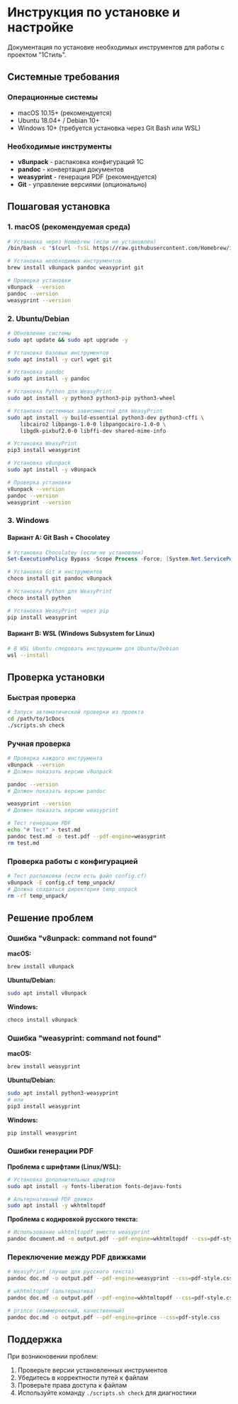 # Инструкция по установке и настройке

Документация по установке необходимых инструментов для работы с проектом "1Стиль".

## Системные требования

### Операционные системы

- macOS 10.15+ (рекомендуется)
- Ubuntu 18.04+ / Debian 10+
- Windows 10+ (требуется установка через Git Bash или WSL)

### Необходимые инструменты

- **v8unpack** - распаковка конфигураций 1С
- **pandoc** - конвертация документов
- **weasyprint** - генерация PDF (рекомендуется)
- **Git** - управление версиями (опционально)

## Пошаговая установка

### 1. macOS (рекомендуемая среда)

```bash
# Установка через Homebrew (если не установлен)
/bin/bash -c "$(curl -fsSL https://raw.githubusercontent.com/Homebrew/install/HEAD/install.sh)"

# Установка необходимых инструментов
brew install v8unpack pandoc weasyprint git

# Проверка установки
v8unpack --version
pandoc --version
weasyprint --version
```

### 2. Ubuntu/Debian

```bash
# Обновление системы
sudo apt update && sudo apt upgrade -y

# Установка базовых инструментов
sudo apt install -y curl wget git

# Установка pandoc
sudo apt install -y pandoc

# Установка Python для WeasyPrint
sudo apt install -y python3 python3-pip python3-wheel

# Установка системных зависимостей для WeasyPrint
sudo apt install -y build-essential python3-dev python3-cffi \
    libcairo2 libpango-1.0-0 libpangocairo-1.0-0 \
    libgdk-pixbuf2.0-0 libffi-dev shared-mime-info

# Установка WeasyPrint
pip3 install weasyprint

# Установка v8unpack
sudo apt install -y v8unpack

# Проверка установки
v8unpack --version
pandoc --version
weasyprint --version
```

### 3. Windows

#### Вариант A: Git Bash + Chocolatey

```powershell
# Установка Chocolatey (если не установлен)
Set-ExecutionPolicy Bypass -Scope Process -Force; [System.Net.ServicePointManager]::SecurityProtocol = [System.Net.ServicePointManager]::SecurityProtocol -bor 3072; iex ((New-Object System.Net.WebClient).DownloadString('https://community.chocolatey.org/install.ps1'))

# Установка Git и инструментов
choco install git pandoc v8unpack

# Установка Python для WeasyPrint
choco install python

# Установка WeasyPrint через pip
pip install weasyprint
```

#### Вариант B: WSL (Windows Subsystem for Linux)

```bash
# В WSL Ubuntu следовать инструкциям для Ubuntu/Debian
wsl --install
```

## Проверка установки

### Быстрая проверка

```bash
# Запуск автоматической проверки из проекта
cd /path/to/1cDocs
./scripts.sh check
```

### Ручная проверка

```bash
# Проверка каждого инструмента
v8unpack --version
# Должен показать версию v8unpack

pandoc --version  
# Должен показать версию pandoc

weasyprint --version
# Должен показать версию weasyprint

# Тест генерации PDF
echo "# Тест" > test.md
pandoc test.md -o test.pdf --pdf-engine=weasyprint
rm test.md
```

### Проверка работы с конфигурацией

```bash
# Тест распаковки (если есть файл config.cf)
v8unpack -E config.cf temp_unpack/
# Должна создаться директория temp_unpack
rm -rf temp_unpack/
```

## Решение проблем

### Ошибка "v8unpack: command not found"

**macOS:**

```bash
brew install v8unpack
```

**Ubuntu/Debian:**

```bash
sudo apt install v8unpack
```

**Windows:**

```powershell
choco install v8unpack
```

### Ошибка "weasyprint: command not found"

**macOS:**

```bash
brew install weasyprint
```

**Ubuntu/Debian:**

```bash
sudo apt install python3-weasyprint
# или
pip3 install weasyprint
```

**Windows:**

```powershell
pip install weasyprint
```

### Ошибки генерации PDF

**Проблема с шрифтами (Linux/WSL):**

```bash
# Установка дополнительных шрифтов
sudo apt install -y fonts-liberation fonts-dejavu-fonts

# Альтернативный PDF движок
sudo apt install -y wkhtmltopdf
```

**Проблема с кодировкой русского текста:**

```bash
# Использование wkhtmltopdf вместо weasyprint
pandoc document.md -o output.pdf --pdf-engine=wkhtmltopdf --css=pdf-style.css
```

### Переключение между PDF движками

```bash
# WeasyPrint (лучше для русского текста)
pandoc doc.md -o output.pdf --pdf-engine=weasyprint --css=pdf-style.css

# wkhtmltopdf (альтернатива)
pandoc doc.md -o output.pdf --pdf-engine=wkhtmltopdf --css=pdf-style.css

# prince (коммерческий, качественный)
pandoc doc.md -o output.pdf --pdf-engine=prince --css=pdf-style.css
```

## Поддержка

При возникновении проблем:

1. Проверьте версии установленных инструментов
2. Убедитесь в корректности путей к файлам
3. Проверьте права доступа к файлам
4. Используйте команду `./scripts.sh check` для диагностики
